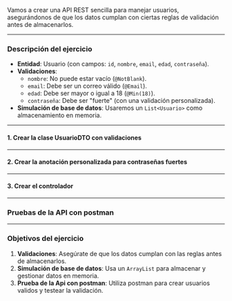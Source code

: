 
Vamos a crear una API REST sencilla para manejar usuarios, asegurándonos de que los datos cumplan con ciertas reglas de validación antes de almacenarlos.

---

### **Descripción del ejercicio**
- **Entidad**: Usuario (con campos: `id`, `nombre`, `email`, `edad`, `contraseña`).
- **Validaciones**:
  - `nombre`: No puede estar vacío (`@NotBlank`).
  - `email`: Debe ser un correo válido (`@Email`).
  - `edad`: Debe ser mayor o igual a 18 (`@Min(18)`).
  - `contraseña`: Debe ser "fuerte" (con una validación personalizada).
- **Simulación de base de datos**: Usaremos un `List<Usuario>` como almacenamiento en memoria.

---

#### **1. Crear la clase UsuarioDTO con validaciones**

---

#### **2. Crear la anotación personalizada para contraseñas fuertes**

---

#### **3. Crear el controlador**
---

### **Pruebas de la API con postman**

---

### **Objetivos del ejercicio**
1. **Validaciones**: Asegúrate de que los datos cumplan con las reglas antes de almacenarlos.
2. **Simulación de base de datos**: Usa un `ArrayList` para almacenar y gestionar datos en memoria.
3. **Prueba de la Api con postman**: Utiliza postman para crear usuarios validos y testear la validación.
